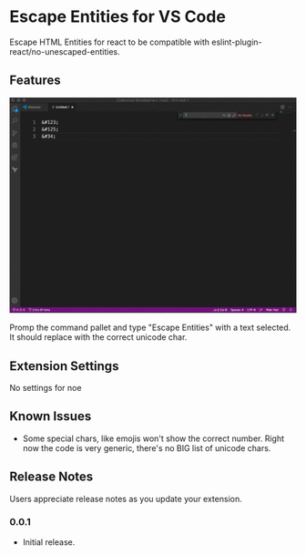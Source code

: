 # Escape Entities for VS Code

Escape HTML Entities for react to be compatible with eslint-plugin-react/no-unescaped-entities.

## Features

![image](demo.gif)

Promp the command pallet and type "Escape Entities" with a text selected. It should replace with the correct unicode char.

## Extension Settings

No settings for noe

## Known Issues

- Some special chars, like emojis won't show the correct number. Right now the code is very generic, there's no BIG list of unicode chars.

## Release Notes

Users appreciate release notes as you update your extension.

### 0.0.1

- Initial release. 